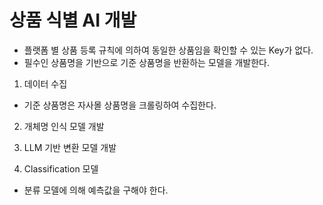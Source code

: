 # 상품 식별 AI 개발
- 플랫폼 별 상품 등록 규칙에 의하여 동일한 상품임을 확인할 수 있는 Key가 없다.
- 필수인 상품명을 기반으로 기준 상품명을 반환하는 모델을 개발한다.

1. 데이터 수집
- 기준 상품명은 자사몰 상품명을 크롤링하여 수집한다.

2. 개체명 인식 모델 개발
  
3. LLM 기반 변환 모델 개발

4. Classification 모델
- 분류 모델에 의해 예측값을 구해야 한다.
